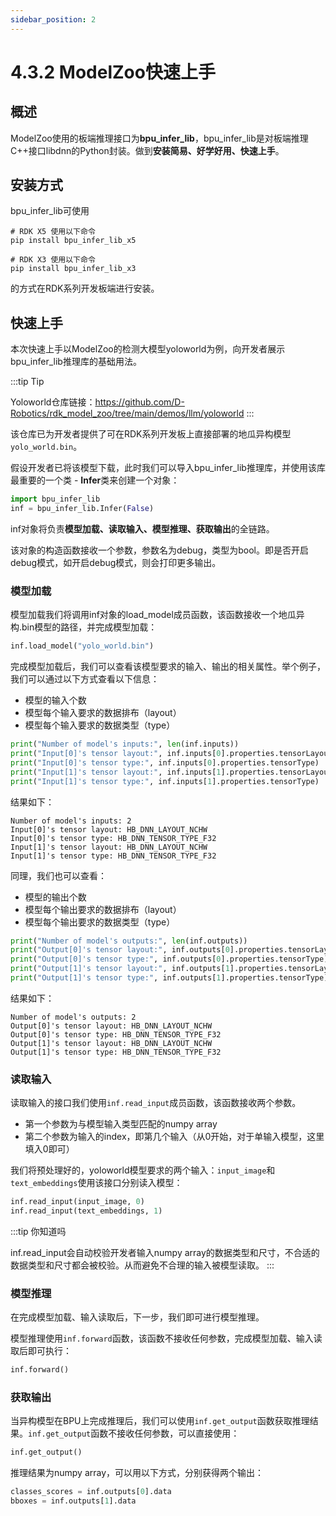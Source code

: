 ```yaml
---
sidebar_position: 2
---
```


# 4.3.2 ModelZoo快速上手

## 概述

ModelZoo使用的板端推理接口为**bpu_infer_lib**，bpu_infer_lib是对板端推理C++接口libdnn的Python封装。做到**安装简易、好学好用、快速上手**。

## 安装方式

bpu_infer_lib可使用

```
# RDK X5 使用以下命令
pip install bpu_infer_lib_x5

# RDK X3 使用以下命令
pip install bpu_infer_lib_x3
```

的方式在RDK系列开发板端进行安装。

## 快速上手

本次快速上手以ModelZoo的检测大模型yoloworld为例，向开发者展示bpu_infer_lib推理库的基础用法。

:::tip Tip

Yoloworld仓库链接：https://github.com/D-Robotics/rdk_model_zoo/tree/main/demos/llm/yoloworld
:::

该仓库已为开发者提供了可在RDK系列开发板上直接部署的地瓜异构模型`yolo_world.bin`。

假设开发者已将该模型下载，此时我们可以导入bpu_infer_lib推理库，并使用该库最重要的一个类 - **Infer**类来创建一个对象：

```Python
import bpu_infer_lib
inf = bpu_infer_lib.Infer(False)
```

inf对象将负责**模型加载、读取输入、模型推理、获取输出**的全链路。

该对象的构造函数接收一个参数，参数名为debug，类型为bool。即是否开启debug模式，如开启debug模式，则会打印更多输出。

### 模型加载

模型加载我们将调用inf对象的load_model成员函数，该函数接收一个地瓜异构.bin模型的路径，并完成模型加载：

```Python
inf.load_model("yolo_world.bin")
```

完成模型加载后，我们可以查看该模型要求的输入、输出的相关属性。举个例子，我们可以通过以下方式查看以下信息：

- 模型的输入个数
- 模型每个输入要求的数据排布（layout）
- 模型每个输入要求的数据类型（type）

```Python
print("Number of model's inputs:", len(inf.inputs))
print("Input[0]'s tensor layout:", inf.inputs[0].properties.tensorLayout)
print("Input[0]'s tensor type:", inf.inputs[0].properties.tensorType)
print("Input[1]'s tensor layout:", inf.inputs[1].properties.tensorLayout)
print("Input[1]'s tensor type:", inf.inputs[1].properties.tensorType)
```

结果如下：

```
Number of model's inputs: 2
Input[0]'s tensor layout: HB_DNN_LAYOUT_NCHW
Input[0]'s tensor type: HB_DNN_TENSOR_TYPE_F32
Input[1]'s tensor layout: HB_DNN_LAYOUT_NCHW
Input[1]'s tensor type: HB_DNN_TENSOR_TYPE_F32
```

同理，我们也可以查看：

- 模型的输出个数
- 模型每个输出要求的数据排布（layout）
- 模型每个输出要求的数据类型（type）

```Python
print("Number of model's outputs:", len(inf.outputs))
print("Output[0]'s tensor layout:", inf.outputs[0].properties.tensorLayout)
print("Output[0]'s tensor type:", inf.outputs[0].properties.tensorType)
print("Output[1]'s tensor layout:", inf.outputs[1].properties.tensorLayout)
print("Output[1]'s tensor type:", inf.outputs[1].properties.tensorType)
```

结果如下：

```
Number of model's outputs: 2
Output[0]'s tensor layout: HB_DNN_LAYOUT_NCHW
Output[0]'s tensor type: HB_DNN_TENSOR_TYPE_F32
Output[1]'s tensor layout: HB_DNN_LAYOUT_NCHW
Output[1]'s tensor type: HB_DNN_TENSOR_TYPE_F32
```

### 读取输入

读取输入的接口我们使用`inf.read_input`成员函数，该函数接收两个参数。

- 第一个参数为与模型输入类型匹配的numpy array
- 第二个参数为输入的index，即第几个输入（从0开始，对于单输入模型，这里填入0即可）

我们将预处理好的，yoloworld模型要求的两个输入：`input_image`和`text_embeddings`使用该接口分别读入模型：

```Python
inf.read_input(input_image, 0)
inf.read_input(text_embeddings, 1)
```

:::tip 你知道吗

inf.read_input会自动校验开发者输入numpy array的数据类型和尺寸，不合适的数据类型和尺寸都会被校验。从而避免不合理的输入被模型读取。
:::

### 模型推理

在完成模型加载、输入读取后，下一步，我们即可进行模型推理。

模型推理使用`inf.forward`函数，该函数不接收任何参数，完成模型加载、输入读取后即可执行：

```Python
inf.forward()
```

### 获取输出

当异构模型在BPU上完成推理后，我们可以使用`inf.get_output`函数获取推理结果。`inf.get_output`函数不接收任何参数，可以直接使用：

```Python
inf.get_output()
```

推理结果为numpy array，可以用以下方式，分别获得两个输出：

```Python
classes_scores = inf.outputs[0].data
bboxes = inf.outputs[1].data
```